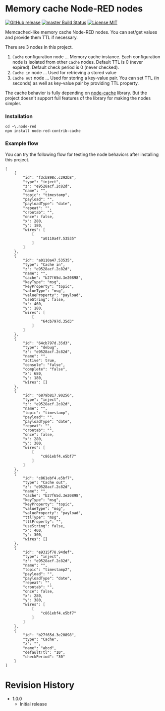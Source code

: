 Memory cache Node-RED nodes
===

[![GitHub release](https://img.shields.io/github/release/CANDY-LINE/node-red-contrib-cache.svg)](https://github.com/CANDY-LINE/node-red-contrib-cache/releases/latest)
[![master Build Status](https://travis-ci.org/CANDY-LINE/node-red-contrib-cache.svg?branch=master)](https://travis-ci.org/CANDY-LINE/node-red-contrib-cache/)
[![License MIT](https://img.shields.io/github/license/CANDY-LINE/node-red-contrib-cache.svg)](http://opensource.org/licenses/MIT)

Memcached-like memory cache Node-RED nodes. You can set/get values and provide them TTL if necessary.

There are 3 nodes in this project.

1. `Cache` configuration node ... Memory cache instance. Each configuration node is isolated from other `Cache` nodes. Default TTL is 0 (never expired). Default check period is 0 (never checked).
1. `Cache in` node ... Used for retrieving a stored value
1. `Cache out` node ... Used for storing a key-value pair. You can set TTL (in seconds) as well as key-value pair by providing TTL property.

The cache behavior is fully depending on [node-cache](https://www.npmjs.com/package/node-cache) library. But the project doesn't support full features of the library for making the nodes simpler.

### Installation

```
cd ~\.node-red
npm install node-red-contrib-cache
```

### Example flow

You can try the following flow for testing the node behaviors after installing this project.

```
[
    {
        "id": "f3cb898c.c292b8",
        "type": "inject",
        "z": "e9528acf.2c82d",
        "name": "",
        "topic": "timestamp",
        "payload": "",
        "payloadType": "date",
        "repeat": "",
        "crontab": "",
        "once": false,
        "x": 280,
        "y": 180,
        "wires": [
            [
                "a0110a47.53535"
            ]
        ]
    },
    {
        "id": "a0110a47.53535",
        "type": "Cache in",
        "z": "e9528acf.2c82d",
        "name": "",
        "cache": "b27f65d.3e20898",
        "keyType": "msg",
        "keyProperty": "topic",
        "valueType": "msg",
        "valueProperty": "payload",
        "useString": false,
        "x": 460,
        "y": 180,
        "wires": [
            [
                "64cb797d.35d3"
            ]
        ]
    },
    {
        "id": "64cb797d.35d3",
        "type": "debug",
        "z": "e9528acf.2c82d",
        "name": "",
        "active": true,
        "console": "false",
        "complete": "false",
        "x": 680,
        "y": 180,
        "wires": []
    },
    {
        "id": "6879b817.90256",
        "type": "inject",
        "z": "e9528acf.2c82d",
        "name": "",
        "topic": "timestamp",
        "payload": "",
        "payloadType": "date",
        "repeat": "",
        "crontab": "",
        "once": false,
        "x": 280,
        "y": 300,
        "wires": [
            [
                "c861ebf4.e5bf7"
            ]
        ]
    },
    {
        "id": "c861ebf4.e5bf7",
        "type": "Cache out",
        "z": "e9528acf.2c82d",
        "name": "",
        "cache": "b27f65d.3e20898",
        "keyType": "msg",
        "keyProperty": "topic",
        "valueType": "msg",
        "valueProperty": "payload",
        "ttlType": "msg",
        "ttlProperty": "",
        "useString": false,
        "x": 460,
        "y": 300,
        "wires": []
    },
    {
        "id": "e9315f78.94def",
        "type": "inject",
        "z": "e9528acf.2c82d",
        "name": "",
        "topic": "timestamp2",
        "payload": "",
        "payloadType": "date",
        "repeat": "",
        "crontab": "",
        "once": false,
        "x": 280,
        "y": 380,
        "wires": [
            [
                "c861ebf4.e5bf7"
            ]
        ]
    },
    {
        "id": "b27f65d.3e20898",
        "type": "Cache",
        "z": "",
        "name": "abcd",
        "defaultTtl": "10",
        "checkPeriod": "30"
    }
]
```

# Revision History
* 1.0.0
    - Initial release

